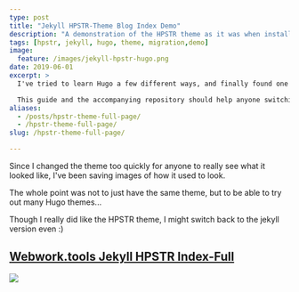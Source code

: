 ```yaml
---
type: post
title: "Jekyll HPSTR-Theme Blog Index Demo"
description: "A demonstration of the HPSTR theme as it was when installed."
tags: [hpstr, jekyll, hugo, theme, migration,demo]
image:
  feature: /images/jekyll-hpstr-hugo.png
date: 2019-06-01
excerpt: >
  I've tried to learn Hugo a few different ways, and finally found one that works for me, and I hope will work well for anyone.

  This guide and the accompanying repository should help anyone switching from either Jekyll to Hugo, *or* Hugo to Jekyll.
aliases:
  - /posts/hpstr-theme-full-page/
  - /hpstr-theme-full-page/
slug: /hpstr-theme-full-page/

---
```


Since I changed the theme too quickly for anyone to really see what it looked like, I've been saving images of how it used to look.

The whole point was not to just have the same theme, but to be able to try out many Hugo themes...

Though I really did like the HPSTR theme, I might switch back to the jekyll version even :)

## [Webwork.tools Jekyll HPSTR Index-Full](https://infominer.id/web-work/images/Webwork.tools-HPSTR-DEMO-post-index.jpg)

![](https://infominer.id/web-work/images/Webwork.tools-HPSTR-DEMO-Tools-Digital-Transformation.jpg)